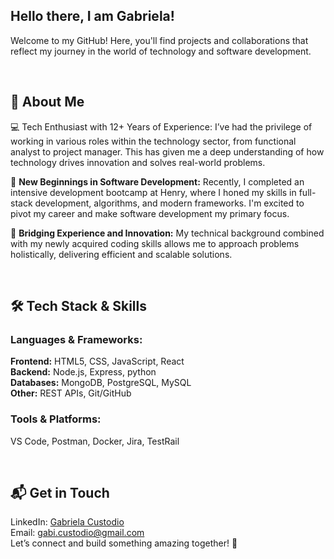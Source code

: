 ## Hello there, I am Gabriela!

Welcome to my GitHub! Here, you'll find projects and collaborations that reflect my journey in the world of technology and software development.  

<br>

## 🚀 About Me
💻 Tech Enthusiast with 12+ Years of Experience: I’ve had the privilege of working in various roles within the technology sector, from functional analyst to project manager. This has given me a deep understanding of how technology drives innovation and solves real-world problems.

🌱 **New Beginnings in Software Development:** Recently, I completed an intensive development bootcamp at Henry, where I honed my skills in full-stack development, algorithms, and modern frameworks. I'm excited to pivot my career and make software development my primary focus.

🔗 **Bridging Experience and Innovation:** My technical background combined with my newly acquired coding skills allows me to approach problems holistically, delivering efficient and scalable solutions.

<br>

## 🛠️ Tech Stack & Skills

### Languages & Frameworks:
**Frontend:** HTML5, CSS, JavaScript, React  
**Backend:** Node.js, Express, python  
**Databases:** MongoDB, PostgreSQL, MySQL  
**Other:** REST APIs, Git/GitHub

### Tools & Platforms:  
VS Code, Postman, Docker, Jira, TestRail

<br>

## 📬 Get in Touch
LinkedIn: [Gabriela Custodio](https://www.linkedin.com/in/gabriela-custodio-57397a24/)  
Email: gabi.custodio@gmail.com  
Let’s connect and build something amazing together! 🚀  


